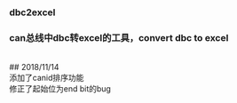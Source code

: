 ### dbc2excel
### can总线中dbc转excel的工具，convert dbc to excel
<br>
## 2018/11/14<br>
    添加了canid排序功能<br>
    修正了起始位为end bit的bug<br>
